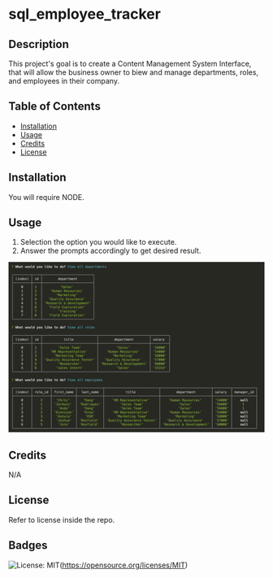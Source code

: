 # sql_employee_tracker



## Description

This project's goal is to create a Content Management System Interface, that will allow the business owner to biew and manage departments, roles, and employees in their company. 

## Table of Contents 

- [Installation](#installation)
- [Usage](#usage)
- [Credits](#credits)
- [License](#license)

## Installation

You will require NODE. 

## Usage

1. Selection the option you would like to execute. 
2. Answer the prompts accordingly to get desired result.

![Alt text](/assets/1.png "Screenshot 1")

## Credits

N/A

## License

Refer to license inside the repo. 

## Badges

![License: MIT](https://img.shields.io/badge/License-MIT-yellow.svg)(https://opensource.org/licenses/MIT)